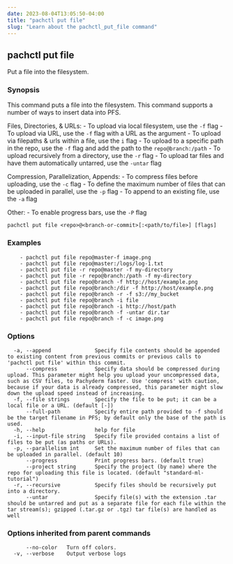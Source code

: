 ```yaml
---
date: 2023-08-04T13:05:50-04:00
title: "pachctl put file"
slug: "Learn about the pachctl_put_file command"
---
```


## pachctl put file

Put a file into the filesystem.

### Synopsis

This command puts a file into the filesystem.  This command supports a number of ways to insert data into PFS. 

Files, Directories, & URLs: 
	- To upload via local filesystem, use the `-f` flag 
	- To upload via URL, use the `-f` flag with a URL as the argument 
	- To upload via filepaths & urls within a file, use the `i` flag 
	- To upload to a specific path in the repo, use the `-f` flag and add the path to the `repo@branch:/path` 
	- To upload recursively from a directory, use the `-r` flag 
	- To upload tar files and have them automatically untarred, use the `-untar` flag 

Compression, Parallelization, Appends: 
	- To compress files before uploading, use the `-c` flag 
	- To define the maximum number of files that can be uploaded in parallel, use the `-p` flag 
	- To append to an existing file, use the `-a` flag 

Other: 
	- To enable progress bars, use the `-P` flag 


```
pachctl put file <repo>@<branch-or-commit>[:<path/to/file>] [flags]
```

### Examples

```
	- pachctl put file repo@master-f image.png 
	- pachctl put file repo@master:/logs/log-1.txt  
	- pachctl put file -r repo@master -f my-directory 
	- pachctl put file -r repo@branch:/path -f my-directory 
	- pachctl put file repo@branch -f http://host/example.png 
	- pachctl put file repo@branch:/dir -f http://host/example.png 
	- pachctl put file repo@branch -r -f s3://my_bucket 
	- pachctl put file repo@branch -i file 
	- pachctl put file repo@branch -i http://host/path 
	- pachctl put file repo@branch -f -untar dir.tar 
	- pachctl put file repo@branch -f -c image.png 

```

### Options

```
  -a, --append              Specify file contents should be appended to existing content from previous commits or previous calls to 'pachctl put file' within this commit.
      --compress            Specify data should be compressed during upload. This parameter might help you upload your uncompressed data, such as CSV files, to Pachyderm faster. Use 'compress' with caution, because if your data is already compressed, this parameter might slow down the upload speed instead of increasing.
  -f, --file strings        Specify the file to be put; it can be a local file or a URL. (default [-])
      --full-path           Specify entire path provided to -f should be the target filename in PFS; by default only the base of the path is used.
  -h, --help                help for file
  -i, --input-file string   Specify file provided contains a list of files to be put (as paths or URLs).
  -p, --parallelism int     Set the maximum number of files that can be uploaded in parallel. (default 10)
      --progress            Print progress bars. (default true)
      --project string      Specify the project (by name) where the repo for uploading this file is located. (default "standard-ml-tutorial")
  -r, --recursive           Specify files should be recursively put into a directory.
      --untar               Specify file(s) with the extension .tar should be untarred and put as a separate file for each file within the tar stream(s); gzipped (.tar.gz or .tgz) tar file(s) are handled as well
```

### Options inherited from parent commands

```
      --no-color   Turn off colors.
  -v, --verbose    Output verbose logs
```


